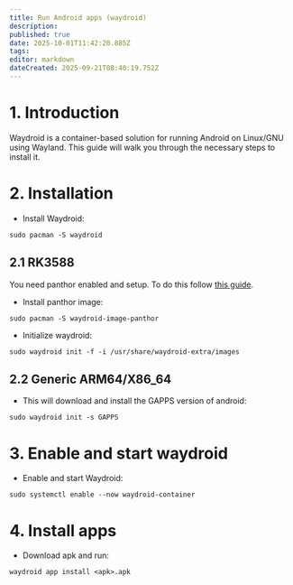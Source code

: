 ```yaml
---
title: Run Android apps (waydroid)
description: 
published: true
date: 2025-10-01T11:42:20.885Z
tags: 
editor: markdown
dateCreated: 2025-09-21T08:40:19.752Z
---
```


# 1. Introduction
Waydroid is a container-based solution for running Android on Linux/GNU using Wayland. This guide will walk you through the necessary steps to install it.
# 2. Installation

- Install Waydroid:
```
sudo pacman -S waydroid
```

## 2.1 RK3588

You need panthor enabled and setup. To do this follow [this guide](/how-to/how-to-setup-panthor).
- Install panthor image:

```
sudo pacman -S waydroid-image-panthor
```

- Initialize waydroid:

```
sudo waydroid init -f -i /usr/share/waydroid-extra/images
```

## 2.2 Generic ARM64/X86_64

- This will download and install the GAPPS version of android:
```
sudo waydroid init -s GAPPS
```

# 3. Enable and start waydroid

- Enable and start Waydroid:
```
sudo systemctl enable --now waydroid-container
```

# 4. Install apps
- Download apk and run:
```
waydroid app install <apk>.apk
```